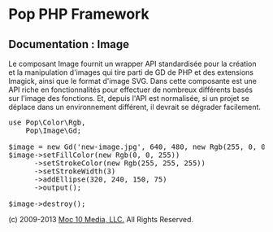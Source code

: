 Pop PHP Framework
=================

Documentation : Image
---------------------

Le composant Image fournit un wrapper API standardisée pour la création et la manipulation d'images qui tire parti de GD de PHP et des extensions Imagick, ainsi que le format d'image SVG. Dans cette composante est une API riche en fonctionnalités pour effectuer de nombreux différents basés sur l'image des fonctions. Et, depuis l'API est normalisée, si un projet se déplace dans un environnement différent, il devrait se dégrader facilement.

<pre>
use Pop\Color\Rgb,
    Pop\Image\Gd;

$image = new Gd('new-image.jpg', 640, 480, new Rgb(255, 0, 0));
$image->setFillColor(new Rgb(0, 0, 255))
      ->setStrokeColor(new Rgb(255, 255, 255))
      ->setStrokeWidth(3)
      ->addEllipse(320, 240, 150, 75)
      ->output();

$image->destroy();
</pre>

(c) 2009-2013 [Moc 10 Media, LLC.](http://www.moc10media.com) All Rights Reserved.
